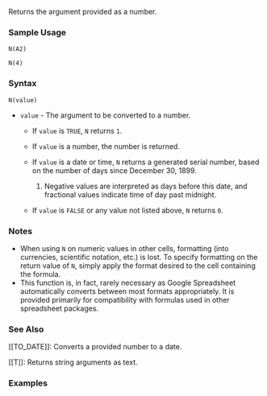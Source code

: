 Returns the argument provided as a number.

### Sample Usage

`N(A2)`

`N(4)`

### Syntax

`N(value)`

* `value` - The argument to be converted to a number.

  + If `value` is `TRUE`, `N` returns `1`.
  + If `value` is a number, the number is returned.
  + If `value` is a date or time, `N` returns a generated serial number, based on the number of days since December 30, 1899.

    1. Negative values are interpreted as days before this date, and fractional values indicate time of day past midnight.
  + If `value` is `FALSE` or any value not listed above, `N` returns `0`.

### Notes

* When using `N` on numeric values in other cells, formatting (into currencies, scientific notation, etc.) is lost. To specify formatting on the return value of `N`, simply apply the format desired to the cell containing the formula.
* This function is, in fact, rarely necessary as Google Spreadsheet automatically converts between most formats appropriately. It is provided primarily for compatibility with formulas used in other spreadsheet packages.

### See Also

[[TO_DATE]]: Converts a provided number to a date.

[[T]]: Returns string arguments as text.

### Examples